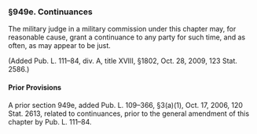 ### §949e. Continuances ###

The military judge in a military commission under this chapter may, for reasonable cause, grant a continuance to any party for such time, and as often, as may appear to be just.

(Added Pub. L. 111–84, div. A, title XVIII, §1802, Oct. 28, 2009, 123 Stat. 2586.)

#### Prior Provisions ####

A prior section 949e, added Pub. L. 109–366, §3(a)(1), Oct. 17, 2006, 120 Stat. 2613, related to continuances, prior to the general amendment of this chapter by Pub. L. 111–84.